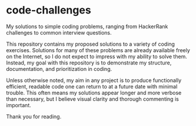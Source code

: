 # code-challenges
My solutions to simple coding problems, ranging from HackerRank challenges to common interview questions.

This repository contains my proposed solutions to a variety of coding exercises. Solutions for many of these problems are already available freely on the Internet, so I do not expect to impress with my ability to solve them. Instead, my goal with this repository is to demonstrate my structure, documentation, and prioritization in coding.

Unless otherwise noted, my aim in any project is to produce functionally efficient, readable code one can return to at a future date with minimal trouble. This often means my solutions appear longer and more verbose than necessary, but I believe visual clarity and thorough commenting is important.

Thank you for reading.
